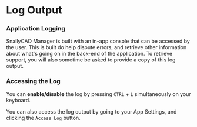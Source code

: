 # Log Output

### Application Logging

SnailyCAD Manager is built with an in-app console that can be accessed by the user. This is built do help dispute errors, and retrieve other information about what's going on in the back-end of the application. To retrieve support, you will also sometime be asked to provide a copy of this log output.

### Accessing the Log

You can **enable/disable** the log by pressing `CTRL` + `L` simultaneously on your keyboard.

You can also access the log output by going to your App Settings, and clicking the `Access Log` button.
